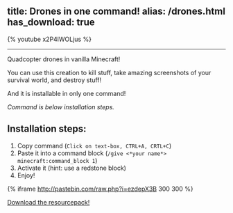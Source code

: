 title: Drones in one command!
alias: /drones.html
has_download: true
---

{% youtube x2P4lWOLjus %}

----

Quadcopter drones in vanilla Minecraft!

You can use this creation to kill stuff, take amazing screenshots
of your survival world, and destroy stuff!

And it is installable in only one command!

_Command is below installation steps._

## Installation steps:

1. Copy command (`Click on text-box, CTRL+A, CRTL+C`)
2. Paste it into a command block (`/give <*your name*> minecraft:command_block 1`)
3. Activate it (hint: use a redstone block)
4. Enjoy!


{% iframe http://pastebin.com/raw.php?i=ezdepX3B 300 300 %}

<a class="download-link"
   href="https://www.mediafire.com/?3ko1cf2nmaga6x6">
   Download the resourcepack!
</a>